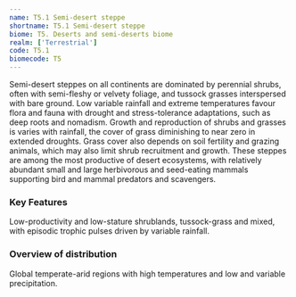 ```yaml
---
name: T5.1 Semi-desert steppe
shortname: T5.1 Semi-desert steppe
biome: T5. Deserts and semi-deserts biome
realm: ['Terrestrial']
code: T5.1
biomecode: T5
---
```


Semi-desert steppes on all continents are dominated by perennial shrubs, often with semi-fleshy or velvety foliage, and tussock grasses interspersed with bare ground. Low variable rainfall and extreme temperatures favour flora and fauna with drought and stress-tolerance adaptations, such as deep roots and nomadism. Growth and reproduction of shrubs and grasses is varies with rainfall, the cover of grass diminishing to near zero in extended droughts. Grass cover also depends on soil fertility and grazing animals, which may also limit shrub recruitment and growth. These steppes are among the most productive of desert ecosystems, with relatively abundant small and large herbivorous and seed-eating mammals supporting bird and mammal predators and scavengers.

### Key Features

Low-productivity and low-stature shrublands, tussock-grass and mixed, with episodic trophic pulses driven by variable rainfall.

### Overview of distribution

Global temperate-arid regions with high temperatures and low and variable precipitation.
